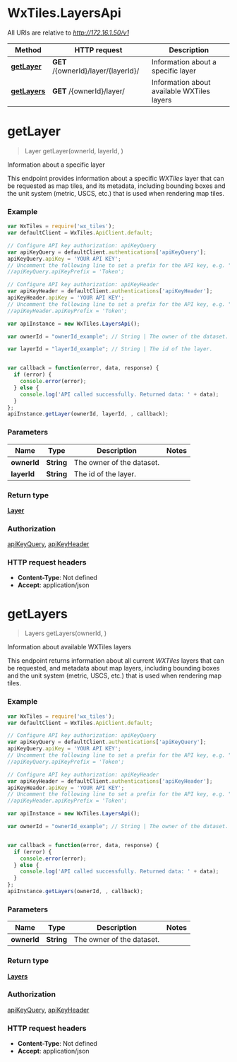 # WxTiles.LayersApi

All URIs are relative to *http://172.16.1.50/v1*

Method | HTTP request | Description
------------- | ------------- | -------------
[**getLayer**](LayersApi.md#getLayer) | **GET** /{ownerId}/layer/{layerId}/ | Information about a specific layer
[**getLayers**](LayersApi.md#getLayers) | **GET** /{ownerId}/layer/ | Information about available WXTiles layers


<a name="getLayer"></a>
# **getLayer**
> Layer getLayer(ownerId, layerId, )

Information about a specific layer

This endpoint provides information about a specific *WXTiles* layer that can be requested as map tiles, and its metadata, including bounding boxes and the unit system (metric, USCS, etc.) that is used when rendering map tiles.

### Example
```javascript
var WxTiles = require('wx_tiles');
var defaultClient = WxTiles.ApiClient.default;

// Configure API key authorization: apiKeyQuery
var apiKeyQuery = defaultClient.authentications['apiKeyQuery'];
apiKeyQuery.apiKey = 'YOUR API KEY';
// Uncomment the following line to set a prefix for the API key, e.g. "Token" (defaults to null)
//apiKeyQuery.apiKeyPrefix = 'Token';

// Configure API key authorization: apiKeyHeader
var apiKeyHeader = defaultClient.authentications['apiKeyHeader'];
apiKeyHeader.apiKey = 'YOUR API KEY';
// Uncomment the following line to set a prefix for the API key, e.g. "Token" (defaults to null)
//apiKeyHeader.apiKeyPrefix = 'Token';

var apiInstance = new WxTiles.LayersApi();

var ownerId = "ownerId_example"; // String | The owner of the dataset.

var layerId = "layerId_example"; // String | The id of the layer.


var callback = function(error, data, response) {
  if (error) {
    console.error(error);
  } else {
    console.log('API called successfully. Returned data: ' + data);
  }
};
apiInstance.getLayer(ownerId, layerId, , callback);
```

### Parameters

Name | Type | Description  | Notes
------------- | ------------- | ------------- | -------------
 **ownerId** | **String**| The owner of the dataset. | 
 **layerId** | **String**| The id of the layer. | 

### Return type

[**Layer**](Layer.md)

### Authorization

[apiKeyQuery](../README.md#apiKeyQuery), [apiKeyHeader](../README.md#apiKeyHeader)

### HTTP request headers

 - **Content-Type**: Not defined
 - **Accept**: application/json

<a name="getLayers"></a>
# **getLayers**
> Layers getLayers(ownerId, )

Information about available WXTiles layers

This endpoint returns information about all current *WXTiles* layers that can be requested, and metadata about map layers, including bounding boxes and the unit system (metric, USCS, etc.) that is used when rendering map tiles.

### Example
```javascript
var WxTiles = require('wx_tiles');
var defaultClient = WxTiles.ApiClient.default;

// Configure API key authorization: apiKeyQuery
var apiKeyQuery = defaultClient.authentications['apiKeyQuery'];
apiKeyQuery.apiKey = 'YOUR API KEY';
// Uncomment the following line to set a prefix for the API key, e.g. "Token" (defaults to null)
//apiKeyQuery.apiKeyPrefix = 'Token';

// Configure API key authorization: apiKeyHeader
var apiKeyHeader = defaultClient.authentications['apiKeyHeader'];
apiKeyHeader.apiKey = 'YOUR API KEY';
// Uncomment the following line to set a prefix for the API key, e.g. "Token" (defaults to null)
//apiKeyHeader.apiKeyPrefix = 'Token';

var apiInstance = new WxTiles.LayersApi();

var ownerId = "ownerId_example"; // String | The owner of the dataset.


var callback = function(error, data, response) {
  if (error) {
    console.error(error);
  } else {
    console.log('API called successfully. Returned data: ' + data);
  }
};
apiInstance.getLayers(ownerId, , callback);
```

### Parameters

Name | Type | Description  | Notes
------------- | ------------- | ------------- | -------------
 **ownerId** | **String**| The owner of the dataset. | 

### Return type

[**Layers**](Layers.md)

### Authorization

[apiKeyQuery](../README.md#apiKeyQuery), [apiKeyHeader](../README.md#apiKeyHeader)

### HTTP request headers

 - **Content-Type**: Not defined
 - **Accept**: application/json

